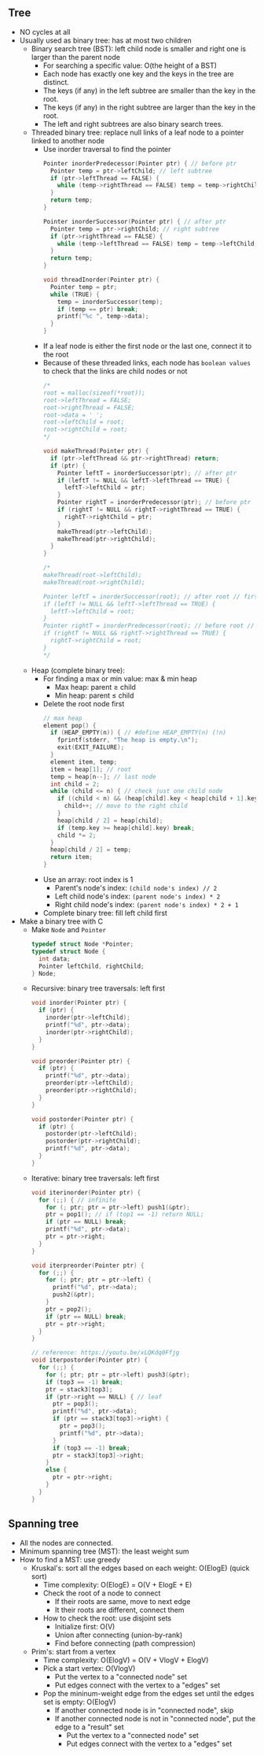 ## Tree

- NO cycles at all
- Usually used as binary tree: has at most two children
  - Binary search tree (BST): left child node is smaller and right one is larger than the parent node
    - For searching a specific value: O(the height of a BST)
    - Each node has exactly one key and the keys in the tree are distinct.
    - The keys (if any) in the left subtree are smaller than the key in the root.
    - The keys (if any) in the right subtree are larger than the key in the root.
    - The left and right subtrees are also binary search trees.
  - Threaded binary tree: replace null links of a leaf node to a pointer linked to another node
    - Use inorder traversal to find the pointer
      ```c
      Pointer inorderPredecessor(Pointer ptr) { // before ptr
        Pointer temp = ptr->leftChild; // left subtree
        if (ptr->leftThread == FALSE) {
          while (temp->rightThread == FALSE) temp = temp->rightChild; // move right
        }
        return temp;
      }
      
      Pointer inorderSuccessor(Pointer ptr) { // after ptr
        Pointer temp = ptr->rightChild; // right subtree
        if (ptr->rightThread == FALSE) {
          while (temp->leftThread == FALSE) temp = temp->leftChild; //  move left
        }
        return temp;
      }
      
      void threadInorder(Pointer ptr) {
        Pointer temp = ptr;
        while (TRUE) {
          temp = inorderSuccessor(temp);
          if (temp == ptr) break;
          printf("%c ", temp->data);
        }
      }
      ```
    - If a leaf node is either the first node or the last one, connect it to the root
    - Because of these threaded links, each node has `boolean values` to check that the links are child nodes or not
      ```c
      /*
      root = malloc(sizeof(*root));
      root->leftThread = FALSE;
      root->rightThread = FALSE;
      root->data = ' ';
      root->leftChild = root;
      root->rightChild = root;
      */
      
      void makeThread(Pointer ptr) {
        if (ptr->leftThread && ptr->rightThread) return;
        if (ptr) {
          Pointer leftT = inorderSuccessor(ptr); // after ptr
          if (leftT != NULL && leftT->leftThread == TRUE) {
            leftT->leftChild = ptr;
          }
          Pointer rightT = inorderPredecessor(ptr); // before ptr
          if (rightT != NULL && rightT->rightThread == TRUE) {
            rightT->rightChild = ptr;
          }
          makeThread(ptr->leftChild);
          makeThread(ptr->rightChild);
        }
      }
      
      /*
      makeThread(root->leftChild);
      makeThread(root->rightChild);

      Pointer leftT = inorderSuccessor(root); // after root // first
      if (leftT != NULL && leftT->leftThread == TRUE) {
        leftT->leftChild = root;
      }
      Pointer rightT = inorderPredecessor(root); // before root // last
      if (rightT != NULL && rightT->rightThread == TRUE) {
        rightT->rightChild = root;
      }
      */
      ```
  - Heap (complete binary tree):
    - For finding a max or min value: max & min heap
      - Max heap: parent ≥ child
      - Min heap: parent ≤ child
    - Delete the root node first
      ```c
      // max heap
      element pop() {
        if (HEAP_EMPTY(n)) { // #define HEAP_EMPTY(n) (!n)
          fprintf(stderr, "The heap is empty.\n");
          exit(EXIT_FAILURE);
        }
        element item, temp;
        item = heap[1]; // root
        temp = heap[n--]; // last node
        int child = 2;
        while (child <= n) { // check just one child node
          if ((child < n) && (heap[child].key < heap[child + 1].key)) {
            child++; // move to the right child
          }
          heap[child / 2] = heap[child];
          if (temp.key >= heap[child].key) break;
          child *= 2;
        }
        heap[child / 2] = temp;
        return item;
      }
      ```
    - Use an array: root index is 1
      - Parent's node's index: `(child node's index) // 2`
      - Left child node's index: `(parent node's index) * 2`
      - Right child node's index: `(parent node's index) * 2 + 1`
    - Complete binary tree: fill left child first
- Make a binary tree with C
  - Make `Node` and `Pointer`
    ```c
    typedef struct Node *Pointer;
    typedef struct Node {
      int data;
      Pointer leftChild, rightChild;
    } Node;
    ```
  - Recursive: binary tree traversals: left first
    ```c
    void inorder(Pointer ptr) { 
      if (ptr) {
        inorder(ptr->leftChild);
        printf("%d", ptr->data);
        inorder(ptr->rightChild);
      }
    }

    void preorder(Pointer ptr) { 
      if (ptr) {
        printf("%d", ptr->data);
        preorder(ptr->leftChild);
        preorder(ptr->rightChild);
      }
    }

    void postorder(Pointer ptr) { 
      if (ptr) {
        postorder(ptr->leftChild);
        postorder(ptr->rightChild);
        printf("%d", ptr->data);
      }
    }
    ```
  - Iterative: binary tree traversals: left first
    ```c
    void iterinorder(Pointer ptr) {
      for (;;) { // infinite
        for (; ptr; ptr = ptr->left) push1(&ptr);
        ptr = pop1(); // if (top1 == -1) return NULL;
        if (ptr == NULL) break;
        printf("%d", ptr->data);
        ptr = ptr->right;
      }
    }
    
    void iterpreorder(Pointer ptr) {
      for (;;) {
        for (; ptr; ptr = ptr->left) {
          printf("%d", ptr->data);
          push2(&ptr);
        }
        ptr = pop2();
        if (ptr == NULL) break;
        ptr = ptr->right;
      }
    }

    // reference: https://youtu.be/xLQKdq0Ffjg
    void iterpostorder(Pointer ptr) {
      for (;;) {
        for (; ptr; ptr = ptr->left) push3(&ptr);
        if (top3 == -1) break;
        ptr = stack3[top3];
        if (ptr->right == NULL) { // leaf
          ptr = pop3();
          printf("%d", ptr->data);
          if (ptr == stack3[top3]->right) {
            ptr = pop3();
            printf("%d", ptr->data);
          }
          if (top3 == -1) break;
          ptr = stack3[top3]->right;
        }
        else {
          ptr = ptr->right;
        }
      }
    }
    ```

## Spanning tree

- All the nodes are connected.
- Minimum spanning tree (MST): the least weight sum
- How to find a MST: use greedy
  - Kruskal's: sort all the edges based on each weight: O(ElogE) (quick sort)
    - Time complexity: O(ElogE) = O(V + ElogE + E)
    - Check the root of a node to connect
      - If their roots are same, move to next edge
      - It their roots are different, connect them
    - How to check the root: use disjoint sets
      - Initialize first: O(V)
      - Union after connecting (union-by-rank)
      - Find before connecting (path compression)
  - Prim's: start from a vertex
    - Time complexity: O(ElogV) = O(V + VlogV + ElogV)
    - Pick a start vertex: O(VlogV)
      - Put the vertex to a "connected node" set
      - Put edges connect with the vertex to a "edges" set
    - Pop the mininum-weight edge from the edges set until the edges set is empty: O(ElogV)
      - If another connected node is in "connected node", skip
      - If another connected node is not in "connected node", put the edge to a "result" set
        - Put the vertex to a "connected node" set
        - Put edges connect with the vertex to a "edges" set


